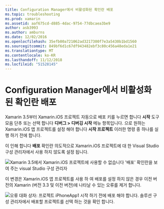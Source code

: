 ```yaml
---
title: Configuration Manager에서 비활성화된 확인란 배포
ms.topic: troubleshooting
ms.prod: xamarin
ms.assetid: aaf675cd-d885-4dac-9754-77dbcaea3be9
author: asb3993
ms.author: amburns
ms.date: 12/02/2016
ms.openlocfilehash: 35efb00a721062ad3217300f7e3a5430b1bd1560
ms.sourcegitcommit: 849bf6d1c67df943482ebf3c80c456a48eda1e21
ms.translationtype: MT
ms.contentlocale: ko-KR
ms.lasthandoff: 11/12/2018
ms.locfileid: "51528145"
---
```

# <a name="deploy-checkboxes-disabled-in-configuration-manager"></a>Configuration Manager에서 비활성화된 확인란 배포

Xamarin 3.5부터 Xamarin.iOS 프로젝트 자동으로 배포 키를 누르면 합니다 **시작** 도구 모음 단추 또는 선택 합니다 **디버그 > 디버깅 시작** 메뉴 항목입니다. 으로 원하는 Xamarin.iOS 앱 프로젝트를 설정 해야 합니다 **시작 프로젝트** 이러한 명령 중 하나를 실행 하기 전에 합니다.

이 인해 합니다 **배포** 확인란 의도적으로 Xamarin.iOS 프로젝트에 대 한 Visual Studio 구성 관리자에서 사용 하지 않도록 설정 됩니다.

![](deploy-checkboxes-images/configuration.png "Xamarin 3.5에서 Xamarin.iOS 프로젝트에 사용할 수 없습니다 '배포' 확인란을 보여 주는 visual Studio 구성 관리자")

이 변경은 Xamarin.iOS 앱 프로젝트를 사용 하 여 배포를 설정 하지 않은 경우 이전 버전의 Xamarin (버전 3.3 및 이전 버전)에 나타날 수 있는 오류를 제거 합니다.

![](deploy-checkboxes-images/error.png "오류 대화 상자: 프로젝트 iPhoneApp1 시작 하기 전에 배포 해야 합니다. 솔루션 구성 관리자에서 배포할 프로젝트를 선택 하는 것을 확인 합니다.")
